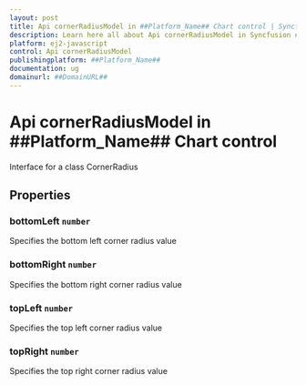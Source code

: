 ```yaml
---
layout: post
title: Api cornerRadiusModel in ##Platform_Name## Chart control | Syncfusion
description: Learn here all about Api cornerRadiusModel in Syncfusion ##Platform_Name## Chart control of Syncfusion Essential JS 2 and more.
platform: ej2-javascript
control: Api cornerRadiusModel 
publishingplatform: ##Platform_Name##
documentation: ug
domainurl: ##DomainURL##
---
```


# Api cornerRadiusModel in ##Platform_Name## Chart control

Interface for a class CornerRadius

## Properties

### bottomLeft `number`

Specifies the bottom left corner radius value

### bottomRight `number`

Specifies the bottom right corner radius value

### topLeft `number`

Specifies the top left corner radius value

### topRight `number`

Specifies the top right corner radius value

